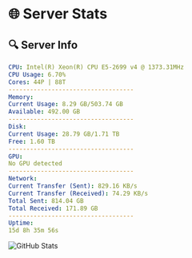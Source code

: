 # 🌐 Server Stats
## 🔍 Server Info
```yaml
CPU: Intel(R) Xeon(R) CPU E5-2699 v4 @ 1373.31MHz
CPU Usage: 6.70%
Cores: 44P | 88T
-----------------------------------
Memory:
Current Usage: 8.29 GB/503.74 GB
Available: 492.00 GB
-----------------------------------
Disk:
Current Usage: 28.79 GB/1.71 TB
Free: 1.60 TB
-----------------------------------
GPU:
No GPU detected
-----------------------------------
Network:
Current Transfer (Sent): 829.16 KB/s
Current Transfer (Received): 74.29 KB/s
Total Sent: 814.04 GB
Total Received: 171.89 GB
-----------------------------------
Uptime:
15d 8h 35m 56s
```
![GitHub Stats](https://img.shields.io/badge/Updated-2025-05-05_01:44:44-blue)